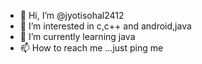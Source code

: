 - 👋 Hi, I’m @jyotisohal2412
- 👀 I’m interested in c,c++ and android,java
- 🌱 I’m currently learning java 
- 📫 How to reach me ...just ping me


<!---
jyotisohal2412/jyotisohal2412 is a ✨ special ✨ repository because its `README.md` (this file) appears on your GitHub profile.
You can click the Preview link to take a look at your changes.
--->
